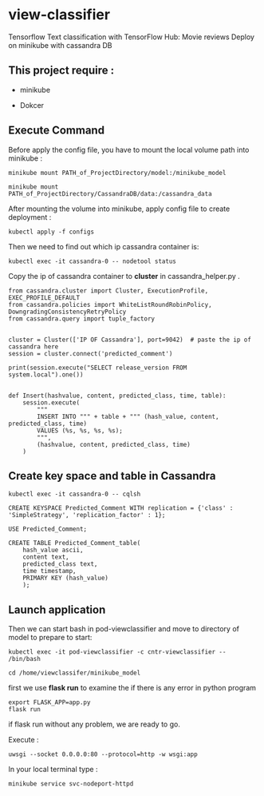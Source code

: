 # view-classifier
Tensorflow Text classification with TensorFlow Hub: Movie reviews Deploy on minikube with cassandra DB

## This project require :

* minikube

* Dokcer

## Execute Command 

Before apply the config file, you have to mount the local volume path into minikube :

```
minikube mount PATH_of_ProjectDirectory/model:/minikube_model
```

```
minikube mount PATH_of_ProjectDirectory/CassandraDB/data:/cassandra_data
```

After mounting the volume into minikube, apply config file to create deployment : 

```
kubectl apply -f configs
```

Then we need to find out which ip cassandra container is:

```
kubectl exec -it cassandra-0 -- nodetool status
```



Copy the ip of cassandra container to **cluster** in cassandra_helper.py .



~~~
from cassandra.cluster import Cluster, ExecutionProfile, EXEC_PROFILE_DEFAULT
from cassandra.policies import WhiteListRoundRobinPolicy, DowngradingConsistencyRetryPolicy
from cassandra.query import tuple_factory


cluster = Cluster(['IP OF Cassandra'], port=9042)  # paste the ip of cassandra here
session = cluster.connect('predicted_comment')

print(session.execute("SELECT release_version FROM system.local").one())


def Insert(hashvalue, content, predicted_class, time, table):
    session.execute(
        """
        INSERT INTO """ + table + """ (hash_value, content, predicted_class, time)
        VALUES (%s, %s, %s, %s);
        """,
        (hashvalue, content, predicted_class, time)
    )
~~~

## Create key space and table in Cassandra

```
kubectl exec -it cassandra-0 -- cqlsh 
```

```
CREATE KEYSPACE Predicted_Comment WITH replication = {'class' : 'SimpleStrategy', 'replication_factor' : 1};
```

```
USE Predicted_Comment;
```

```
CREATE TABLE Predicted_Comment_table(
	hash_value ascii, 
	content text,
	predicted_class text,
	time timestamp,
	PRIMARY KEY (hash_value)
	);
```

## Launch application

Then we can start bash in pod-viewclassifier and move to directory of model to prepare to start:

```
kubectl exec -it pod-viewclassifier -c cntr-viewclassifier -- /bin/bash

cd /home/viewclassifer/minikube_model
```



first we use **flask run** to examine the if there is any error in python program

``` 
export FLASK_APP=app.py 
flask run
```

if flask run without any problem, we are ready to go.

Execute :

```
uwsgi --socket 0.0.0.0:80 --protocol=http -w wsgi:app
```



In your local terminal type : 

```
minikube service svc-nodeport-httpd
```



